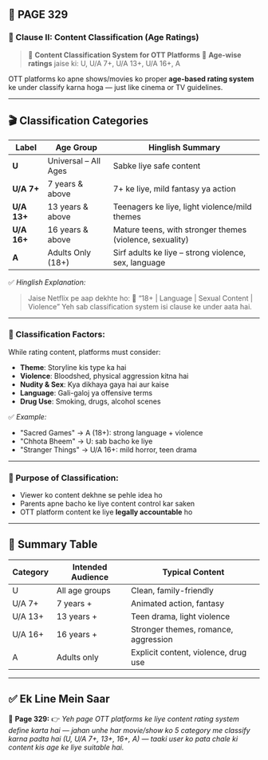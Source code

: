 ## 📄 **PAGE 329**

### 📘 Clause II: **Content Classification (Age Ratings)**

> 🎯 **Content Classification System for OTT Platforms**
> 🎂 **Age-wise ratings** jaise ki: U, U/A 7+, U/A 13+, U/A 16+, A

OTT platforms ko apne shows/movies ko proper **age-based rating system** ke under classify karna hoga — just like cinema or TV guidelines.

---

## 🎬 **Classification Categories**

| Label       | Age Group            | Hinglish Summary                                         |
| ----------- | -------------------- | -------------------------------------------------------- |
| **U**       | Universal – All Ages | Sabke liye safe content                                  |
| **U/A 7+**  | 7 years & above      | 7+ ke liye, mild fantasy ya action                       |
| **U/A 13+** | 13 years & above     | Teenagers ke liye, light violence/mild themes            |
| **U/A 16+** | 16 years & above     | Mature teens, with stronger themes (violence, sexuality) |
| **A**       | Adults Only (18+)    | Sirf adults ke liye – strong violence, sex, language     |

✅ *Hinglish Explanation:*

> Jaise Netflix pe aap dekhte ho:
> 🔞 “18+ | Language | Sexual Content | Violence”
> Yeh sab classification system isi clause ke under aata hai.

---

### 📘 Classification Factors:

While rating content, platforms must consider:

* **Theme**: Storyline kis type ka hai
* **Violence**: Bloodshed, physical aggression kitna hai
* **Nudity & Sex**: Kya dikhaya gaya hai aur kaise
* **Language**: Gali-galoj ya offensive terms
* **Drug Use**: Smoking, drugs, alcohol scenes

✅ *Example:*

* "Sacred Games" → A (18+): strong language + violence
* "Chhota Bheem" → U: sab bacho ke liye
* "Stranger Things" → U/A 16+: mild horror, teen drama

---

### 🎯 Purpose of Classification:

* Viewer ko content dekhne se pehle idea ho
* Parents apne bacho ke liye content control kar saken
* OTT platform content ke liye **legally accountable** ho

---

## 🧩 Summary Table

| Category | Intended Audience | Typical Content                      |
| -------- | ----------------- | ------------------------------------ |
| U        | All age groups    | Clean, family-friendly               |
| U/A 7+   | 7 years +         | Animated action, fantasy             |
| U/A 13+  | 13 years +        | Teen drama, light violence           |
| U/A 16+  | 16 years +        | Stronger themes, romance, aggression |
| A        | Adults only       | Explicit content, violence, drug use |

---

## ✅ **Ek Line Mein Saar**

📌 **Page 329:**
👉 *Yeh page OTT platforms ke liye content rating system define karta hai — jahan unhe har movie/show ko 5 category me classify karna padta hai (U, U/A 7+, 13+, 16+, A) — taaki user ko pata chale ki content kis age ke liye suitable hai.*
